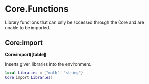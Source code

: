 # Core.Functions
Library functions that can only be accessed through the Core and are unable to be imported.

## Core:import
**Core:import([table])**

Inserts given libraries into the environment.

```lua
local Libraries = {"math", "string"}
Core:import(Libraries)
```
